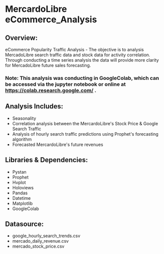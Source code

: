 # MercardoLibre eCommerce_Analysis

## Overview:
eCommerce Popularity Traffic Analysis - The objective is to analysis MercadoLibre search traffic data and stock data for activity correlation. Through conducting a time series analysis the data will provide more clarity for MercadoLibre future sales forecasting.

### Note: This analysis was conducting in GoogleColab, which can be accessed via the jupyter notebook or online at https://colab.research.google.com/ .

## Analysis Includes:

* Seasonality
* Correlation analysis between the MercardoLibre's Stock Price & Google Search Traffic
* Analysis of hourly search traffic predictions using Prophet's forecasting algorithm
* Forecasted MercardoLibre's future revenues

## Libraries & Dependencies:
* Pystan
* Prophet
* Hvplot
* Holoviews
* Pandas
* Datetime
* Matplotlib
* GoogleColab
    
## Datasource:
* google_hourly_search_trends.csv
* mercado_daily_revenue.csv
* mercado_stock_price.csv

